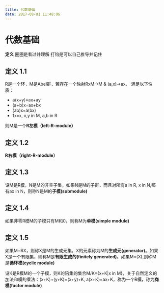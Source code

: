 ```yaml
---
title: 代数基础
date: 2017-08-01 11:48:06
---
```

# 代数基础
**定义** 圈圈是看过并理解  打钩是可以自己推导并记住
## 定义 1.1
R是一个环，M是Abel群，若存在一个映射RxM->M & (a,x)->ax， 满足以下性质：

- a(x+y)=ax+ay
- (a+b)x=ax+bx
- (ab)x=a(bx)
- 1x=x, x,y in M, a,b in R

则M是一个**R左模（left-R-module）**
<!-- more --> 
## 定义 1.2
**R右模（right-R-module）**

## 定义 1.3
设M是R模，N是M的非空子集，如果N是M的子群，而且对所有a in R, x in N,都有ax in N，则称N是M的**子模(submodule)**

## 定义 1.4
如果非零R模M的子模只有M和0，则称M为**单模(simple module)**

## 定义 1.5
如果M=RX，则称X是M的生成元集，X的元素称为M的**生成元(generator)**。如果X是一个有限集，则称M是**有限生成的(finitely generated)**。如果M=(X),则称M是**循环模(cyclic module)**

设K是R模M的一个子模，则K的陪集的集合M/K={x+K|x in M}，关于自然定义的加法和模的乘法：(x+K)+(y+K)=(x+y)+K,  a(x+K)=ax+K，称为一个R模，称为**商模(factor module)**